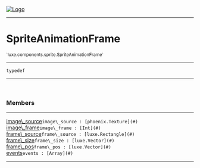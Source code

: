 
[![Logo](../../../../images/logo.png)](../../../../api/index.html)

---



<h1>SpriteAnimationFrame</h1>
<small>`luxe.components.sprite.SpriteAnimationFrame`</small>



---

`typedef`

---

&nbsp;
&nbsp;



<h3>Members</h3> <hr/><span class="member apipage">
                <a name="image_source"><a class="lift" href="#image_source">image\_source</a></a><code class="signature apipage">image\_source : [phoenix.Texture](#)</code><br/></span>
            <span class="small_desc_flat"></span><span class="member apipage">
                <a name="image_frame"><a class="lift" href="#image_frame">image\_frame</a></a><code class="signature apipage">image\_frame : [Int](#)</code><br/></span>
            <span class="small_desc_flat"></span><span class="member apipage">
                <a name="frame_source"><a class="lift" href="#frame_source">frame\_source</a></a><code class="signature apipage">frame\_source : [luxe.Rectangle](#)</code><br/></span>
            <span class="small_desc_flat"></span><span class="member apipage">
                <a name="frame_size"><a class="lift" href="#frame_size">frame\_size</a></a><code class="signature apipage">frame\_size : [luxe.Vector](#)</code><br/></span>
            <span class="small_desc_flat"></span><span class="member apipage">
                <a name="frame_pos"><a class="lift" href="#frame_pos">frame\_pos</a></a><code class="signature apipage">frame\_pos : [luxe.Vector](#)</code><br/></span>
            <span class="small_desc_flat"></span><span class="member apipage">
                <a name="events"><a class="lift" href="#events">events</a></a><code class="signature apipage">events : [Array](#)</code><br/></span>
            <span class="small_desc_flat"></span>







---

&nbsp;
&nbsp;
&nbsp;
&nbsp;